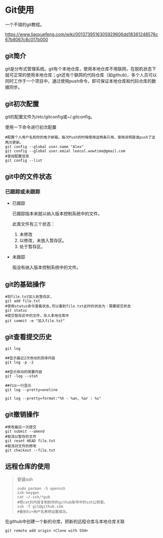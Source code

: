# Git使用

一个不错的git教程。

https://www.liaoxuefeng.com/wiki/0013739516305929606dd18361248578c67b8067c8c017b000

## git简介

git是分布式管理系统。git有个本地仓库，使用本地仓库不用联网，在脱机状态下就可正常的使用本地仓库；git还有个联网的代码仓库（如github)，多个人员可以同时工作于一个项目中，通过使用push命令，即可保证本地仓库和代码仓库的数据同步。

## git初次配置

git的配置文件为/etc/gitconfig或~/.gitconfig。

使用一下命令进行初次配置

```
#配置个人用户名和你的电子邮箱，每次Push的时候使用这两条引用，使用说明是谁push了这两次更新。
git config --global user.name "Alex"
git config --global user.emial leecol.wowtime@gmail.com
#查阅配置信息
git config --list
```

## git中的文件状态

### 已跟踪或未跟踪

- 已跟踪

  已跟踪指本来就以纳入版本控制系统中的文件。

  此类文件有三个状态：

  1. 未修改
  2. 以修改，未放入暂存区。
  3. 处于暂存区。

- 未跟踪

  指没有纳入版本控制系统中的文件。

## git的基础操作

```git add file.txt
#将file.txt加入到暂存区，
git add file.txt
#使用status命令查看状态,可以看到file.txt此时的状态为：需要提交状态
git status
#提交暂存区中的文件，存入本地仓库中
git commit -m "加入file.txt"
```

## git查看提交历史

```
git log

##显示最近2次改动的具体内容
git log -p -2

##显示改动的简要内容
git -log --stat

##只以一行显示
git log --pretty=oneline

git log --pretty=format:"%h - %an, %ar : %s"
```

## git撤销操作

```
#修改最后一次提交
git submit --amend
#取消以暂存的文件
git reset HEAD file.txt
#取消对文件的修改
git checkout --file.txt
```

## 远程仓库的使用

> 安装ssh
>
> ```
> sudo pacman -S openssh
> ssh-keygen
> cat ~/.ssh/*pub
> #把cat的内容复制到你的github账号中的ssh公钥里。
> ssh -T git@github.com
> #看到hi+用户名表明设置成功。
> ```
>
>

在github中创建一个新的仓库，把新的远程仓库与本地仓库关联

```
git remote add origin <Clone with SSH>
```

